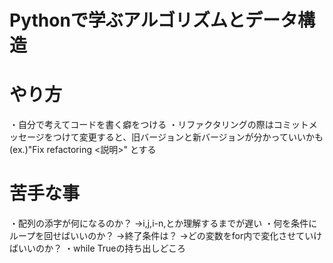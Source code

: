 # Pythonで学ぶアルゴリズムとデータ構造


# やり方
 ・自分で考えてコードを書く癖をつける
 ・リファクタリングの際はコミットメッセージをつけて変更すると、旧バージョンと新バージョンが分かっていいかも
    (ex.)"Fix refactoring <説明>" とする


# 苦手な事
・配列の添字が何になるのか？
→i,j,i-n,とか理解するまでが遅い 
・何を条件にループを回せばいいのか？
→終了条件は？
→どの変数をfor内で変化させていけばいいのか？
・while Trueの持ち出しどころ
